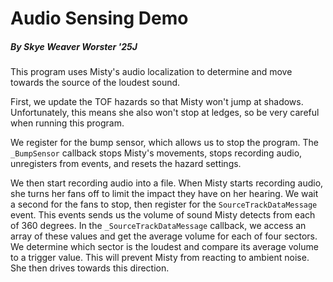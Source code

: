 # Audio Sensing Demo

##### By Skye Weaver Worster '25J

This program uses Misty's audio localization to determine and move towards the source of the loudest sound.

First, we update the TOF hazards so that Misty won't jump at shadows. Unfortunately, this means she also won't stop at ledges, so be very careful when running this program.

We register for the bump sensor, which allows us to stop the program. The `_BumpSensor` callback stops Misty's movements, stops recording audio, unregisters from events, and resets the hazard settings.

We then start recording audio into a file. When Misty starts recording audio, she turns her fans off to limit the impact they have on her hearing. We wait a second for the fans to stop, then register for the `SourceTrackDataMessage` event. This events sends us the volume of sound Misty detects from each of 360 degrees. In the `_SourceTrackDataMessage` callback, we access an array of these values and get the average volume for each of four sectors. We determine which sector is the loudest and compare its average volume to a trigger value. This will prevent Misty from reacting to ambient noise. She then drives towards this direction.